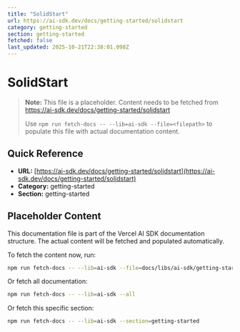 ```yaml
---
title: "SolidStart"
url: https://ai-sdk.dev/docs/getting-started/solidstart
category: getting-started
section: getting-started
fetched: false
last_updated: 2025-10-21T22:38:01.098Z
---
```


# SolidStart

> **Note:** This file is a placeholder. Content needs to be fetched from https://ai-sdk.dev/docs/getting-started/solidstart
>
> Use `npm run fetch-docs -- --lib=ai-sdk --file=<filepath>` to populate this file with actual documentation content.

## Quick Reference

- **URL:** [https://ai-sdk.dev/docs/getting-started/solidstart](https://ai-sdk.dev/docs/getting-started/solidstart)
- **Category:** getting-started
- **Section:** getting-started

## Placeholder Content

This documentation file is part of the Vercel AI SDK documentation structure.
The actual content will be fetched and populated automatically.

To fetch the content now, run:

```bash
npm run fetch-docs -- --lib=ai-sdk --file=docs/libs/ai-sdk/getting-started/solidstart.md
```

Or fetch all documentation:

```bash
npm run fetch-docs -- --lib=ai-sdk --all
```

Or fetch this specific section:

```bash
npm run fetch-docs -- --lib=ai-sdk --section=getting-started
```
